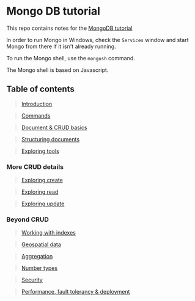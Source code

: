 # Mongo DB tutorial

This repo contains notes for the [MongoDB tutorial](https://checkout.udemy.com/course/mongodb-the-complete-developers-guide/learn)

In order to run Mongo in Windows, check the `Services` window and start Mongo from there if it isn't already running.

To run the Mongo shell, use the `mongosh` command.

The Mongo shell is based on Javascript.

## Table of contents

> [Introduction](./chapters/introduction/Introduction.md)

> [Commands](./chapters/commands/Commands.md)

> [Document & CRUD basics](./chapters/crud-basics/CrudBasics.md)

> [Structuring documents](./chapters/structuringDocuments/StructuringDocuments.md)

> [Exploring tools](./chapters/exploring-tools/ExploringTools.md)

### More CRUD details

> [Exploring create](./chapters/exploring-create/ExploringCreate.md)

> [Exploring read](./chapters/exploring-read/ExploringRead.md)

> [Exploring update](./chapters/exploring-update/ExploringRead.md)

### Beyond CRUD

> [Working with indexes](./chapters/working-with-indexes/WorkingWithIndexes.md)

> [Geospatial data](./chapters/geospatial-data/GeoSpatialData.md)

> [Aggregation](./chapters/aggregation/Aggregation.md)

> [Number types](./chapters/number-types/NumberTypes.md)

> [Security](./chapters/security/Security.md)

> [Performance, fault tolerancy & deployment](chapters/perfAndFault/PerformanceAndFaultTolerance)
